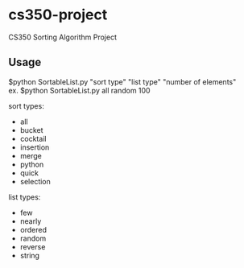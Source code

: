 # cs350-project
CS350 Sorting Algorithm Project

## Usage
$python SortableList.py "sort type" "list type" "number of elements"  
ex. $python SortableList.py all random 100

sort types:
 * all
 * bucket
 * cocktail
 * insertion
 * merge
 * python
 * quick
 * selection

list types:
 * few
 * nearly
 * ordered
 * random
 * reverse
 * string
